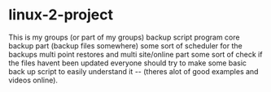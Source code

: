 # linux-2-project
This is my groups (or part of my groups) backup script program
core backup part (backup files somewhere)
some sort of scheduler for the backups
multi point restores and multi site/online part
some sort of check if the files havent been updated
everyone should try to make some basic back up script to easily understand it -- (theres alot of good examples and videos online).
